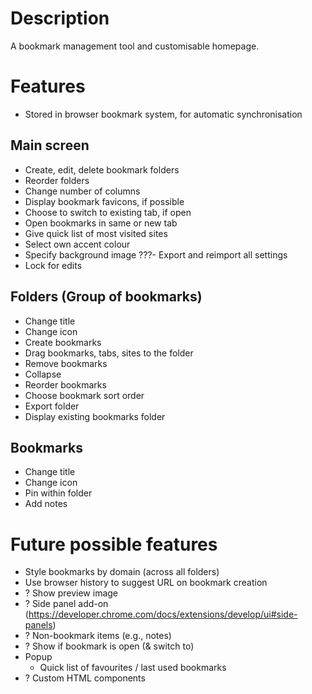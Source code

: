 # Description
A bookmark management tool and customisable homepage.

# Features
- Stored in browser bookmark system, for automatic synchronisation

## Main screen
- Create, edit, delete bookmark folders
- Reorder folders
- Change number of columns
- Display bookmark favicons, if possible
- Choose to switch to existing tab, if open
- Open bookmarks in same or new tab
- Give quick list of most visited sites
- Select own accent colour
- Specify background image
???- Export and reimport all settings
- Lock for edits

## Folders (Group of bookmarks)
- Change title
- Change icon
- Create bookmarks
- Drag bookmarks, tabs, sites to the folder
- Remove bookmarks
- Collapse
- Reorder bookmarks
- Choose bookmark sort order
- Export folder
- Display existing bookmarks folder

## Bookmarks
- Change title
- Change icon
- Pin within folder
- Add notes

# Future possible features
- Style bookmarks by domain (across all folders)
- Use browser history to suggest URL on bookmark creation
- ? Show preview image
- ? Side panel add-on (https://developer.chrome.com/docs/extensions/develop/ui#side-panels)
- ? Non-bookmark items (e.g., notes)
- ? Show if bookmark is open (& switch to)
- Popup
  - Quick list of favourites / last used bookmarks
- ? Custom HTML components